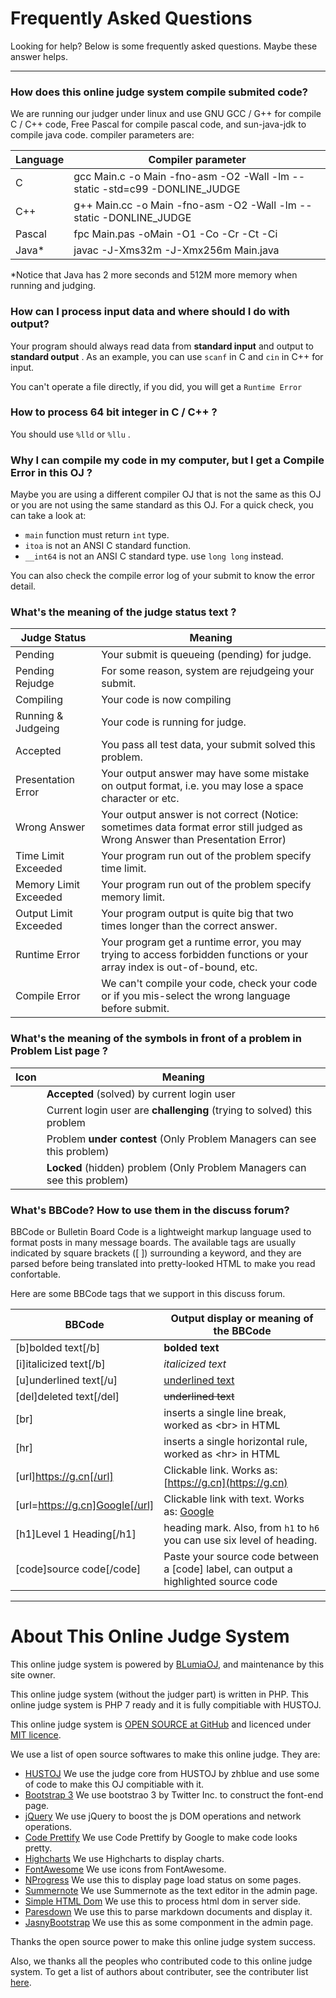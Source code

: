 # Frequently Asked Questions

<!-- EDIT THIS FILE TO MAKE IT SUITABLE FOR YOUR OJ -->

Looking for help? Below is some frequently asked questions. Maybe these answer helps.

---------------------------------

### How does this online judge system compile submited code?

We are running our judger under linux and use GNU GCC / G++ for compile C / C++ code, Free Pascal for compile pascal code, and sun-java-jdk to compile java code. compiler parameters are:

Language                | Compiler parameter
------------------------|-----------------------------
C						| gcc Main.c -o Main -fno-asm -O2 -Wall -lm --static -std=c99 -DONLINE_JUDGE
C++						| g++ Main.cc -o Main -fno-asm -O2 -Wall -lm --static -DONLINE_JUDGE
Pascal					| fpc Main.pas -oMain -O1 -Co -Cr -Ct -Ci
Java*					| javac -J-Xms32m -J-Xmx256m Main.java

*Notice that Java has 2 more seconds and 512M more memory when running and judging.

### How can I process input data and where should I do with output?

Your program should always read data from __standard input__ and output to __standard output__ . As an example, you can use `scanf` in C and `cin` in C++ for input.

You can't operate a file directly, if you did, you will get a `Runtime Error`

### How to process 64 bit integer in C / C++ ?

You should use `%lld` or `%llu` .

### Why I can compile my code in my computer, but I get a Compile Error in this OJ ?

Maybe you are using a different compiler OJ that is not the same as this OJ or you are not using the same standard as this OJ. For a quick check, you can take a look at:

 - `main` function must return `int` type.
 - `itoa` is not an ANSI C standard function.
 - `__int64` is not an ANSI C standard type. use `long long` instead.

You can also check the compile error log of your submit to know the error detail. 

### What's the meaning of the judge status text ?

Judge Status	| Meaning
----------------|----------
Pending			| Your submit is queueing (pending) for judge.
Pending Rejudge | For some reason, system are rejudgeing your submit.
Compiling		| Your code is now compiling
Running & Judgeing | Your code is running for judge.
Accepted		| You pass all test data, your submit solved this problem.
Presentation Error | Your output answer may have some mistake on output format, i.e. you may lose a space character or etc.
Wrong Answer	| Your output answer is not correct (Notice: sometimes data format error still judged as Wrong Answer than Presentation Error)
Time Limit Exceeded | Your program run out of the problem specify time limit.
Memory Limit Exceeded | Your program run out of the problem specify memory limit.
Output Limit Exceeded | Your program output is quite big that two times longer than the correct answer.
Runtime Error | Your program get a runtime error, you may trying to access forbidden functions or your array index is out-of-bound, etc.
Compile Error | We can't compile your code, check your code or if you mis-select the wrong language before submit.

### What's the meaning of the symbols in front of a problem in Problem List page ?

Icon                       | Meaning 
---------------------------|-----------------------------
<i style='color: green;' class='fa fa-check'/> | __Accepted__ (solved) by current login user
<i style='color: orange;' class='fa fa-dot-circle-o'/> | Current login user are __challenging__ (trying to solved) this problem
<i class='fa fa-clock-o'/> | Problem __under contest__ (Only Problem Managers can see this problem)
<i class='fa fa-lock'/>    | __Locked__ (hidden) problem (Only Problem Managers can see this problem)

### What's BBCode? How to use them in the discuss forum?

BBCode or Bulletin Board Code is a lightweight markup language used to format posts in many message boards. The available tags are usually indicated by square brackets ([ ]) surrounding a keyword, and they are parsed before being translated into pretty-looked HTML to make you read confortable.

Here are some BBCode tags that we support in this discuss forum.

BBCode                 | Output display or meaning of the BBCode
-----------------------|-------------------
[b]bolded text[/b]     | __bolded text__
[i]italicized text[/b] | _italicized text_
[u]underlined text[/u] | <u>underlined text</u>
[del]deleted text[/del]| ~~underlined text~~
[br]				   | inserts a single line break, worked as &lt;br&gt; in HTML
[hr]				   | inserts a single horizontal rule, worked as &lt;hr&gt; in HTML
[url]https://g.cn[/url] | Clickable link. Works as: [https://g.cn](https://g.cn)
[url=https://g.cn]Google[/url] | Clickable link with text. Works as: [Google](https://g.cn)
[h1]Level 1 Heading[/h1] | heading mark. Also, from `h1` to `h6` you can use six level of heading.
[code]source code[/code] | Paste your source code between a [code] label, can output a highlighted source code

---------------------------------

# About This Online Judge System

<!-- Feel free to edit this part if you feel generous -->

This online judge system is powered by [BLumiaOJ](https://github.com/BLumia/BLumiaOJ/), and maintenance by this site owner.

This online judge system (without the judger part) is written in PHP. This online judge system is PHP 7 ready and it is fully compitiable with HUSTOJ.

This online judge system is [OPEN SOURCE at GitHub](https://github.com/BLumia/BLumiaOJ/) and licenced under [MIT licence](https://github.com/BLumia/BLumiaOJ/blob/master/LICENSE).

We use a list of open source softwares to make this online judge. They are:

 - [HUSTOJ](https://github.com/zhblue/hustoj) We use the judge core from HUSTOJ by zhblue and use some of code to make this OJ compitiable with it.
 - [Bootstrap 3](https://getbootstrap.com/) We use bootstrao 3 by Twitter Inc. to construct the font-end page.
 - [jQuery](https://jquery.com/) We use jQuery to boost the js DOM operations and network operations.
 - [Code Prettify](https://github.com/google/code-prettify) We use Code Prettify by Google to make code looks pretty.
 - [Highcharts](https://www.highcharts.com/) We use Highcharts to display charts.
 - [FontAwesome](http://fontawesome.io/) We use icons from FontAwesome.
 - [NProgress](https://ricostacruz.com/nprogress/) We use this to display page load status on some pages.
 - [Summernote](http://summernote.org/) We use Summernote as the text editor in the admin page.
 - [Simple HTML Dom](http://simplehtmldom.sourceforge.net/) We use this to process html dom in server side.
 - [Paresdown](https://github.com/erusev/parsedown) We use this to parse markdown documents and display it.
 - [JasnyBootstrap](http://www.jasny.net/bootstrap/) We use this as some componment in the admin page.
 
Thanks the open source power to make this online judge system success.

Also, we thanks all the peoples who contributed code to this online judge system. To get a list of authors about contributer, see the contributer list [here](https://github.com/BLumia/BLumiaOJ/blob/master/AUTHORS).
 
<script>
$("table").addClass("table table-hover");
</script>